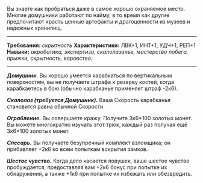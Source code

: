 Вы знаете как пробраться даже в самое хорошо охраняемое место. Многие домушники работают по найму, в то время как другие предпочитают красть ценные артефакты и драгоценности из музеев и надежных хранилищ.
****
**Требования:** *скрытность*
**Характеристики:** ЛВК+1, ИНТ+1, УДЧ+1, РЕП+1
**Навыки:** *акробатика, экспертиза, скалолазанье, мастерство побега, прыжки, скрытность, воровство.*
****
***Домушник.*** Вы хорошо умеется карабкаться по вертикальным поверхностям, вы не получаете штрафа к резерву костей, когда карабкаетесь в бою (обычно карабканье применяет штраф -2к6).

***Скалолаз (требуется Домушник).*** Ваша Скорость карабканья становится равна обычной Скорости.

***Ограбление.*** Вы совершаете кражу. Получите 3к6\*100 золотых монет. Вы можете многократно изучать этот трюк, каждый раз получая ещё 3к6\*100 золотых монет.

***Слесарь.*** Вы получаете безупречный комплект взломщика; он прибавляет +2к6 ко всем попыткам вскрытия замков.

***Шестое чувство.*** Когда дело касается ловушек, ваше шестое чувство пробуждается, предоставляя вам +2к6 бонус при попытке их обнаружения, а также +1к6 при попытке их избежать или обезвредить.
